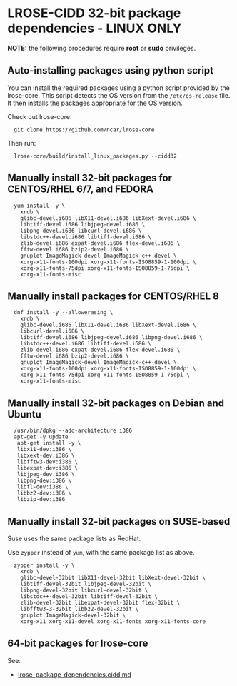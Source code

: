 # LROSE-CIDD 32-bit package dependencies - LINUX ONLY

**NOTE:** the following procedures require **root** or **sudo** privileges.

## Auto-installing packages using python script

You can install the required packages using a python script provided by the lrose-core.
This script detects the OS version from the ```/etc/os-release``` file.
It then installs the packages appropriate for the OS version.

Check out lrose-core:

```
  git clone https://github.com/ncar/lrose-core
```

Then run:

```
  lrose-core/build/install_linux_packages.py --cidd32
```

## Manually install 32-bit packages for CENTOS/RHEL 6/7, and FEDORA

```
  yum install -y \
    xrdb \
    glibc-devel.i686 libX11-devel.i686 libXext-devel.i686 \
    libtiff-devel.i686 libjpeg-devel.i686 \
    libpng-devel.i686 libcurl-devel.i686 \
    libstdc++-devel.i686 libtiff-devel.i686 \
    zlib-devel.i686 expat-devel.i686 flex-devel.i686 \
    fftw-devel.i686 bzip2-devel.i686 \
    gnuplot ImageMagick-devel ImageMagick-c++-devel \
    xorg-x11-fonts-100dpi xorg-x11-fonts-ISO8859-1-100dpi \
    xorg-x11-fonts-75dpi xorg-x11-fonts-ISO8859-1-75dpi \
    xorg-x11-fonts-misc
```

## Manually install packages for CENTOS/RHEL 8

```
  dnf install -y --allowerasing \
    xrdb \
    glibc-devel.i686 libX11-devel.i686 libXext-devel.i686 \
    libcurl-devel.i686 \
    libtiff-devel.i686 libjpeg-devel.i686 libpng-devel.i686 \
    libstdc++-devel.i686 libtiff-devel.i686 \
    zlib-devel.i686 expat-devel.i686 flex-devel.i686 \
    fftw-devel.i686 bzip2-devel.i686 \
    gnuplot ImageMagick-devel ImageMagick-c++-devel \
    xorg-x11-fonts-100dpi xorg-x11-fonts-ISO8859-1-100dpi \
    xorg-x11-fonts-75dpi xorg-x11-fonts-ISO8859-1-75dpi \
    xorg-x11-fonts-misc
```

## Manually install 32-bit packages on Debian and Ubuntu

```
  /usr/bin/dpkg --add-architecture i386
  apt-get -y update
   apt-get install -y \
   libx11-dev:i386 \
   libxext-dev:i386 \
   libfftw3-dev:i386 \
   libexpat-dev:i386 \
   libjpeg-dev.i386 \
   libpng-dev:i386 \
   libfl-dev:i386 \
   libbz2-dev:i386 \
   libzip-dev:i386
```

## Manually install 32-bit packages on SUSE-based

Suse uses the same package lists as RedHat.

Use ```zypper``` instead of ```yum```, with the same package list as above.

```
  zypper install -y \
    xrdb \
    glibc-devel-32bit libX11-devel-32bit libXext-devel-32bit \
    libtiff-devel-32bit libjpeg-devel-32bit \
    libpng-devel-32bit libcurl-devel-32bit \
    libstdc++-devel-32bit libtiff-devel-32bit \
    zlib-devel-32bit libexpat-devel-32bit flex-32bit \
    libfftw3-3-32bit libbz2-devel-32bit \
    gnuplot ImageMagick-devel-32bit \
    xorg-x11 xorg-x11-devel xorg-x11-fonts xorg-x11-fonts-core
```

## 64-bit packages for lrose-core

See:

* [lrose_package_dependencies.cidd.md](./lrose_package_dependencies.md)

